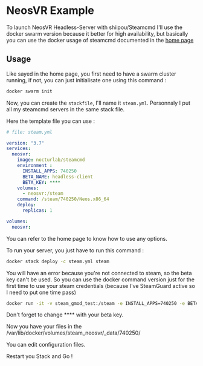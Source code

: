 # NeosVR Example
To launch NeosVR Headless-Server with shiipou/Steamcmd I'll use the docker swarm version because it better for high availability, but basically you can use the docker usage of steamcmd documented in the [home page](https://github.com/shiipou/steamcmd)

## Usage


Like sayed in the home page, you first need to have a swarm cluster running, if not, you can just initialisate one using this command : 
```sh
docker swarm init
```

Now, you can create the `stackfile`, I'll name it `steam.yml`. Personnaly I put all my steamcmd servers in the same stack file. 

Here the template file you can use :

```yaml
# file: steam.yml

version: "3.7"
services:
  neosvr:
    image: nocturlab/steamcmd
    environment :
      INSTALL_APPS: 740250
      BETA_NAME: headless-client
      BETA_KEY: ****
    volumes:
      - neosvr:/steam
    command: /steam/740250/Neos.x86_64
    deploy:
      replicas: 1

volumes:
  neosvr:
```

You can refer to the home page to know how to use any options.

To run your server, you just have to run this command :
```sh
docker stack deploy -c steam.yml steam
```

You will have an error because you're not connected to steam, so the beta key can't be used.
So you can use the docker command version just for the first time to use your steam credentials (because I've SteamGuard active so I need to put one time pass)

```sh
docker run -it -v steam_gmod_test:/steam -e INSTALL_APPS=740250 -e BETA_NAME=headless-client -e BETA_KEY=**** -e FORCE_INSTALL=yes -e LOGIN=shagril nocturlab/steamcmd
```
Don't forget to change **** with your beta key.

Now you have your files in the /var/lib/docker/volumes/steam_neosvr/_data/740250/

You can edit configuration files.

Restart you Stack and Go !
